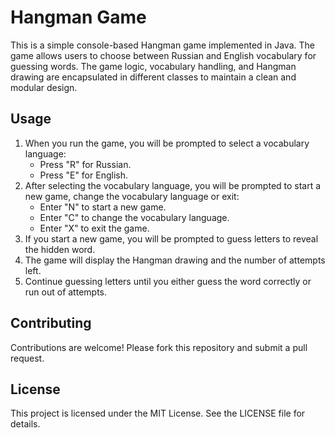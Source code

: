 # Hangman Game

This is a simple console-based Hangman game implemented in Java. The game allows users to choose between
Russian and English vocabulary for guessing words. The game logic, vocabulary handling, and Hangman drawing are
encapsulated in different classes to maintain a clean and modular design.

## Usage

1. When you run the game, you will be prompted to select a vocabulary language:
    - Press "R" for Russian.
    - Press "E" for English.
2. After selecting the vocabulary language, you will be prompted to start a new game, change the vocabulary language or exit:
    - Enter "N" to start a new game.
    - Enter "C" to change the vocabulary language.
    - Enter "X" to exit the game.
3. If you start a new game, you will be prompted to guess letters to reveal the hidden word.
4. The game will display the Hangman drawing and the number of attempts left.
5. Continue guessing letters until you either guess the word correctly or run out of attempts.

## Contributing

Contributions are welcome! Please fork this repository and submit a pull request.

## License

This project is licensed under the MIT License. See the LICENSE file for details.
